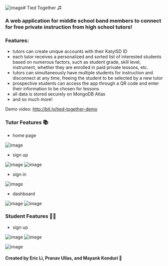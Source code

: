 ![image](https://github.com/tiedtogether/tiedtogether.github.io/assets/105828651/2803b8b5-0c0b-4795-bac4-ae090dedc1d4)# Tied Together ♫

### A web application for middle school band members to connect for free private instruction from high school tutors!

### Features:
- tutors can create unique accounts with their KatyISD ID
- each tutor receives a personalized and sorted list of interested students based on numerous factors, such as student grade, skill level, instrument, whether they are enrolled in paid private lessons, etc.
- tutors can simultaneously have multiple students for instruction and disconnect at any time, freeing the student to be selected by a new tutor
- prospective students can access the app through a QR code and enter their information to be chosen for lessons
- all data is stored securely on MongoDB Atlas
- and so much more!

Demo video: http://bit.ly/tied-together-demo

### Tutor Features 📚

- home page

![image](https://github.com/tiedtogether/tiedtogether.github.io/assets/105828651/6cee8f38-93f2-4e26-b49c-4672c26768ad)

- sign up

![image](https://github.com/tiedtogether/tiedtogether.github.io/assets/105828651/fcab20f4-b908-46d8-b9b0-6b8de95df597)
![image](https://github.com/tiedtogether/tiedtogether.github.io/assets/105828651/d3822350-8617-462f-a216-f81f02c2770c)

- sign in

![image](https://github.com/tiedtogether/tiedtogether.github.io/assets/105828651/d2fde70e-2d4e-4936-afe1-c1f65537d65f)

- dashboard 

![image](https://github.com/tiedtogether/tiedtogether.github.io/assets/105828651/eef6bea7-f33b-46b0-bdbb-b11c25f02931)
![image](https://github.com/tiedtogether/tiedtogether.github.io/assets/105828651/7f5c2cb2-2a5c-462d-ad9f-87f6cda0bec2)






### Student Features 👨‍🎓

- sign up

![image](https://github.com/tiedtogether/tiedtogether.github.io/assets/105828651/be577e02-8df9-42f3-9c8f-fa2cfb1de59f)
![image](https://github.com/tiedtogether/tiedtogether.github.io/assets/105828651/cc3dcba5-8593-43b8-ab20-15600043af2f)

![image](https://github.com/tiedtogether/tiedtogether.github.io/assets/105828651/4acdedfc-5ce1-44d0-b8f7-565b64971ba7)


#### Created by Eric Li, Pranav Ullas, and Mayank Konduri 🎉
